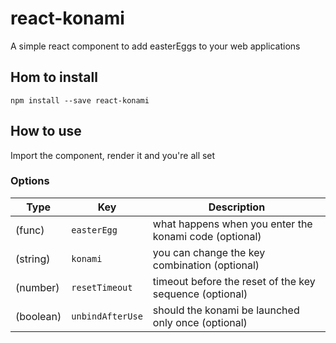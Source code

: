 # react-konami

A simple react component to add easterEggs to your web applications

## Hom to install
`npm install --save react-konami`

## How to use
Import the component, render it and you're all set

### Options
| Type        | Key                 | Description
|------------ |---------------------|---------------------------------------------------------
| (func)      | `easterEgg`         | what happens when you enter the konami code (optional)
| (string)    | `konami`            | you can change the key combination (optional)
| (number)    | `resetTimeout`      | timeout before the reset of the key sequence (optional)
| (boolean)   | `unbindAfterUse`    | should the konami be launched only once (optional)